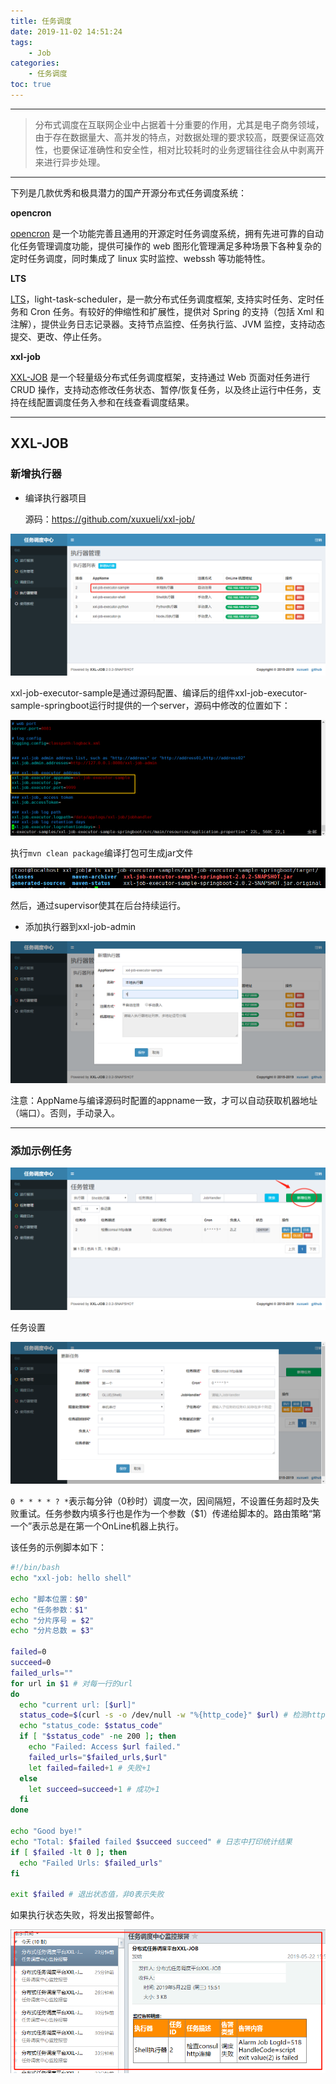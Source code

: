 ```yaml
---
title: 任务调度
date: 2019-11-02 14:51:24
tags:
    - Job
categories:
    - 任务调度
toc: true
---
```




---



> 分布式调度在互联网企业中占据着十分重要的作用，尤其是电子商务领域，由于存在数据量大、高并发的特点，对数据处理的要求较高，既要保证高效性，也要保证准确性和安全性，相对比较耗时的业务逻辑往往会从中剥离开来进行异步处理。

<!-- more -->



---

下列是几款优秀和极具潜力的国产开源分布式任务调度系统：



**opencron**

[opencron](https://www.oschina.net/p/opencron) 是一个功能完善且通用的开源定时任务调度系统，拥有先进可靠的自动化任务管理调度功能，提供可操作的 web 图形化管理满足多种场景下各种复杂的定时任务调度，同时集成了 linux 实时监控、webssh 等功能特性。



**LTS**

[LTS](https://www.oschina.net/p/lts)，light-task-scheduler，是一款分布式任务调度框架, 支持实时任务、定时任务和 Cron 任务。有较好的伸缩性和扩展性，提供对 Spring 的支持（包括 Xml 和注解），提供业务日志记录器。支持节点监控、任务执行监、JVM 监控，支持动态提交、更改、停止任务。



**xxl-job**

[XXL-JOB](https://www.oschina.net/p/xxl-job) 是一个轻量级分布式任务调度框架，支持通过 Web 页面对任务进行 CRUD 操作，支持动态修改任务状态、暂停/恢复任务，以及终止运行中任务，支持在线配置调度任务入参和在线查看调度结果。



---

## XXL-JOB



### 新增执行器

- 编译执行器项目

  源码：https://github.com/xuxueli/xxl-job/
  
  

![1558508900842](../../assets/images2019/xxl-job.assets/1558508900842.png)



xxl-job-executor-sample是通过源码配置、编译后的组件xxl-job-executor-sample-springboot运行时提供的一个server，源码中修改的位置如下：



![1558509187649](../../assets/images2019/xxl-job.assets/1558509187649.png)

执行`mvn clean package`编译打包可生成jar文件



![1558509314582](../../assets/images2019/xxl-job.assets/1558509314582.png)

然后，通过supervisor使其在后台持续运行。



- 添加执行器到xxl-job-admin

![1558512727527](../../assets/images2019/xxl-job.assets/1558512727527.png)



注意：AppName与编译源码时配置的appname一致，才可以自动获取机器地址（端口）。否则，手动录入。



---

### 添加示例任务

![1558511698496](../../assets/images2019/xxl-job.assets/1558511698496.png)



任务设置

![1558511749220](../../assets/images2019/xxl-job.assets/1558511749220.png)



`0 * * * * ? *`表示每分钟（0秒时）调度一次，因间隔短，不设置任务超时及失败重试。任务参数内填多行也是作为一个参数（$1）传递给脚本的。路由策略“第一个”表示总是在第一个OnLine机器上执行。

该任务的示例脚本如下：

```sh
#!/bin/bash
echo "xxl-job: hello shell"

echo "脚本位置：$0"
echo "任务参数：$1"
echo "分片序号 = $2"
echo "分片总数 = $3"

failed=0
succeed=0
failed_urls=""
for url in $1 # 对每一行的url
do
  echo "current url: [$url]"
  status_code=$(curl -s -o /dev/null -w "%{http_code}" $url) # 检测http响应状态码
  echo "status_code: $status_code"
  if [ "$status_code" -ne 200 ]; then
    echo "Failed: Access $url failed."
    failed_urls="$failed_urls,$url"
    let failed=failed+1 # 失败+1
  else
    let succeed=succeed+1 # 成功+1
  fi
done

echo "Good bye!"
echo "Total: $failed failed $succeed succeed" # 日志中打印统计结果
if [ $failed -lt 0 ]; then
  echo "Failed Urls: $failed_urls"
fi

exit $failed # 退出状态值，非0表示失败
```



如果执行状态失败，将发出报警邮件。

![1558512929701](../../assets/images2019/xxl-job.assets/1558512929701.png)

